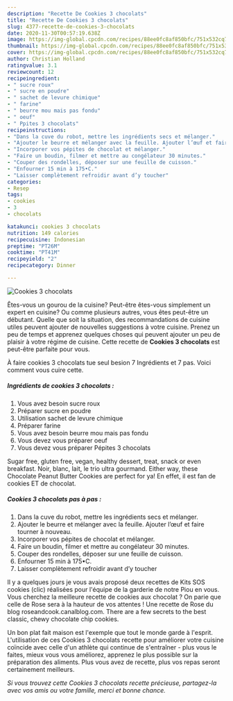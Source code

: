 ```yaml
---
description: "Recette De Cookies 3 chocolats"
title: "Recette De Cookies 3 chocolats"
slug: 4377-recette-de-cookies-3-chocolats
date: 2020-11-30T00:57:19.638Z
image: https://img-global.cpcdn.com/recipes/88ee0fc8af850bfc/751x532cq70/cookies-3-chocolats-photo-principale-de-la-recette.jpg
thumbnail: https://img-global.cpcdn.com/recipes/88ee0fc8af850bfc/751x532cq70/cookies-3-chocolats-photo-principale-de-la-recette.jpg
cover: https://img-global.cpcdn.com/recipes/88ee0fc8af850bfc/751x532cq70/cookies-3-chocolats-photo-principale-de-la-recette.jpg
author: Christian Holland
ratingvalue: 3.1
reviewcount: 12
recipeingredient:
- " sucre roux"
- " sucre en poudre"
- " sachet de levure chimique"
- " farine"
- " beurre mou mais pas fondu"
- " oeuf"
- " Ppites 3 chocolats"
recipeinstructions:
- "Dans la cuve du robot, mettre les ingrédients secs et mélanger."
- "Ajouter le beurre et mélanger avec la feuille. Ajouter l’œuf et faire tourner à nouveau."
- "Incorporer vos pépites de chocolat et mélanger."
- "Faire un boudin, filmer et mettre au congélateur 30 minutes."
- "Couper des rondelles, déposer sur une feuille de cuisson."
- "Enfourner 15 min à 175•C."
- "Laisser complètement refroidir avant d’y toucher"
categories:
- Resep
tags:
- cookies
- 3
- chocolats

katakunci: cookies 3 chocolats 
nutrition: 149 calories
recipecuisine: Indonesian
preptime: "PT26M"
cooktime: "PT41M"
recipeyield: "2"
recipecategory: Dinner

---
```



![Cookies 3 chocolats](https://img-global.cpcdn.com/recipes/88ee0fc8af850bfc/751x532cq70/cookies-3-chocolats-photo-principale-de-la-recette.jpg)

Êtes-vous un gourou de la cuisine? Peut-être êtes-vous simplement un expert en cuisine? Ou comme plusieurs autres, vous êtes peut-être un débutant. Quelle que soit la situation, des recommandations de cuisine utiles peuvent ajouter de nouvelles suggestions à votre cuisine. Prenez un peu de temps et apprenez quelques choses qui peuvent ajouter un peu de plaisir à votre régime de cuisine. Cette recette de <strong> Cookies 3 chocolats </strong> est peut-être parfaite pour vous.

<!--inarticleads1-->

À faire cookies 3 chocolats tue seul besion 7 Ingrédients et 7 pas. Voici comment vous cuire cette.

##### Ingrédients de cookies 3 chocolats :

1. Vous avez besoin  sucre roux
1. Préparer  sucre en poudre
1. Utilisation  sachet de levure chimique
1. Préparer  farine
1. Vous avez besoin  beurre mou mais pas fondu
1. Vous devez vous préparer  oeuf
1. Vous devez vous préparer  Pépites 3 chocolats


Sugar free, gluten free, vegan, healthy dessert, treat, snack or even breakfast. Noir, blanc, lait, le trio ultra gourmand. Either way, these Chocolate Peanut Butter Cookies are perfect for ya! En effet, il est fan de cookies ET de chocolat. 

<!--inarticleads2-->

##### Cookies 3 chocolats pas à pas :

1. Dans la cuve du robot, mettre les ingrédients secs et mélanger.
1. Ajouter le beurre et mélanger avec la feuille. Ajouter l’œuf et faire tourner à nouveau.
1. Incorporer vos pépites de chocolat et mélanger.
1. Faire un boudin, filmer et mettre au congélateur 30 minutes.
1. Couper des rondelles, déposer sur une feuille de cuisson.
1. Enfourner 15 min à 175•C.
1. Laisser complètement refroidir avant d’y toucher


Il y a quelques jours je vous avais proposé deux recettes de Kits SOS cookies (clic) réalisées pour l&#39;équipe de la garderie de notre Piou en vous. Vous cherchez la meilleure recette de cookies aux chocolat ? On parie que celle de Rose sera à la hauteur de vos attentes ! Une recette de Rose du blog roseandcook.canalblog.com. There are a few secrets to the best classic, chewy chocolate chip cookies. 

<!--inarticleads1-->

<p>
Un bon plat fait maison est l'exemple que tout le monde garde à l'esprit. L'utilisation de ces Cookies 3 chocolats recette pour améliorer votre cuisine coïncide avec celle d'un athlète qui continue de s'entraîner - plus vous le faites, mieux vous vous améliorez, apprenez le plus possible sur la préparation des aliments. Plus vous avez de recette, plus vos repas seront certainement meilleurs.
</p>

<p>
<i>Si vous trouvez cette Cookies 3 chocolats recette précieuse, partagez-la avec vos amis ou votre famille, merci et bonne chance.</i>
</p>
